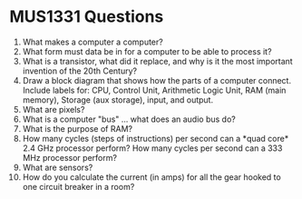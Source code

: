 # MUS1331 Questions

1. What makes a computer a computer?
2. What form must data be in for a computer to be able to process it?
3. What is a transistor, what did it replace, and why is it the most important invention of the 20th Century?
4. Draw a block diagram that shows how the parts of a computer connect. Include labels for: CPU, Control Unit, Arithmetic Logic Unit, RAM \(main memory\), Storage \(aux storage\), input, and output. 
5. What are pixels?
6. What is a computer "bus" ... what does an audio bus do?
7. What is the purpose of RAM?
8. How many cycles \(steps of instructions\) per second can a \*quad core\* 2.4 GHz processor perform? How many cycles per second can a 333 MHz processor perform?
9. What are sensors?
10. How do you calculate the current \(in amps\) for all the gear hooked to one circuit breaker in a room?

